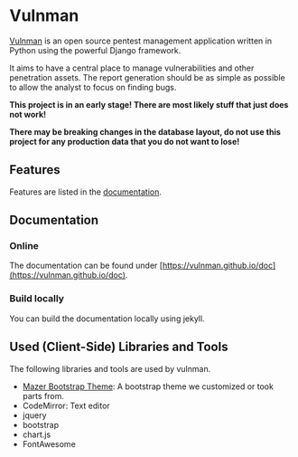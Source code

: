 # Vulnman

[Vulnman](https://vulnman.github.io) is an open source pentest management application written in Python using the powerful Django framework.

It aims to have a central place to manage vulnerabilities and other penetration assets.
The report generation should be as simple as possible to allow the analyst to focus on finding bugs.



**This project is in an early stage! There are most likely stuff that just does not work!**

**There may be breaking changes in the database layout, do not use this project for any production data that you do not want to lose!**


## Features
Features are listed in the [documentation](https://vulnman.github.io/doc).

## Documentation

### Online
The documentation can be found under [https://vulnman.github.io/doc](https://vulnman.github.io/doc).

### Build locally
You can build the documentation locally using jekyll.


## Used (Client-Side) Libraries and Tools
The following libraries and tools are used by vulnman.

- [Mazer Bootstrap Theme](https://github.com/zuramai/mazer/releases): A bootstrap theme we customized or took parts from.
- CodeMirror: Text editor
- jquery
- bootstrap
- chart.js
- FontAwesome